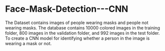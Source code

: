 # Face-Mask-Detection---CNN
The Dataset contains images of people wearing masks and people not wearing masks. The database contains 10000 colored images in the training folder, 800 images in the validation folder, and 992 images in the test folder. To create a CNN model for identifying whether a person in the image is wearing a mask or not.
